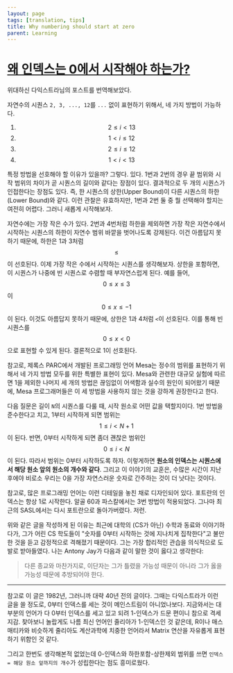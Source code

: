 ```yaml
---
layout: page
tags: [translation, tips]
title: Why numbering should start at zero
parent: Learning
---
```


# [왜 인덱스는 0에서 시작해야 하는가?](https://www.cs.utexas.edu/users/EWD/transcriptions/EWD08xx/EWD831.html)

 위대하신 다익스트라님의 포스트를 번역해보았다.

 자연수의 시퀀스 `2, 3, ..., 12`를 `...` 없이 표현하기 위해서, 네 가지
 방법이 가능하다.

 1. $$ 2 \leq i < 13 $$
 2. $$ 1 < i \leq 12 $$
 3. $$ 2 \leq i \leq 12 $$
 4. $$ 1 < i < 13 $$

 특정 방법을 선호해야 할 이유가 있을까? 그렇다. 있다. 1번과 2번의 경우
 끝 범위와 시작 범위의 차이가 곧 시퀀스의 길이와 같다는 장점이
 있다. 결과적으로 두 개의 시퀀스가 인접한다는 장점도 있다. 즉, 한
 시퀀스의 상한(Upper Bound)이 다른 시퀀스의 하한(Lower Bound)와
 같다. 이런 관찰은 유효하지만, 1번과 2번 둘 중 뭘 선택해야 할지는
 여전히 어렵다. 그러니 새롭게 시작해보자.

 자연수에는 가장 작은 수가 있다. 2번과 4번처럼 하한을 제외하면 가장
 작은 자연수에서 시작하는 시퀀스의 하한이 자연수 범위 바깥을
 벗어나도록 강제된다. 이건 아름답지 못하기 때문에, 하한은 1과 3처럼 $$
 \leq $$이 선호된다. 이제 가장 작은 수에서 시작하는 시퀀스를
 생각해보자. 상한을 포함하면, 이 시퀀스가 나중에 빈 시퀀스로 수렴할 때
 부자연스럽게 된다. 예를 들어, $$ 0 \leq x \leq 3 $$ 이 $$ 0 \leq x
 \leq -1 $$이 된다. 이것도 아름답지 못하기 때문에, 상한은 1과 4처럼
 `<`이 선호된다. 이를 통해 빈 시퀀스를 $$ 0 \leq x < 0 $$ 으로 표현할
 수 있게 된다. 결론적으로 1이 선호된다.

 참고로, 제록스 PARC에서 개발된 프로그래밍 언어 Mesa는 정수의 범위를
 표현하기 위해서 네 가지 방법 모두를 위한 특별한 표현이 있다. Mesa와
 관련한 대규모 실험에 따르면 1을 제외한 나머지 세 개의 방법은 끊임없이
 어색함과 실수의 원인이 되어왔기 때문에, Mesa 프로그래머들은 이 세
 방법을 사용하지 않는 것을 강하게 권장한다고 한다.

 다음 질문은 길이 `N`의 시퀀스를 다룰 때, 시작 원소로 어떤 값을
 택할지이다. 1번 방법을 준수한다고 치고, 1부터 시작하게 되면 범위는 $$
 1 \leq i < N + 1 $$이 된다. 반면, 0부터 시작하게 되면 좀더 괜찮은
 범위인 $$ 0 \leq i < N $$이 된다. 따라서 범위는 0부터 시작하도록
 하자. 이렇게하면 **원소의 인덱스는 시퀀스에서 해당 원소 앞의 원소의
 개수와 같다**. 그리고 이 이야기의 교훈은, 수많은 시간이 지난 후에야
 비로소 우리는 0을 가장 자연스러운 숫자로 간주하는 것이 더 낫다는
 것이다.

 참고로, 많은 프로그래밍 언어는 이런 디테일을 놓친 채로 디자인되어
 있다. 포트란의 인덱스는 항상 1로 시작한다. 알골 60과 파스칼에서는 3번
 방법이 적용되었다. 그나마 최근의 SASL에서는 다시 포트란으로
 돌아가버렸다. 저런.

 위와 같은 글을 작성하게 된 이유는 최근에 대학의 (CS가 아닌) 수학과
 동료와 이야기하다가, 그가 어린 CS 학도들이 "숫자를 0부터 시작하는
 것에 지나치게 집착한다"고 불만한 것을 듣고 감정적으로 격해졌기
 때문이다. 그는 가장 합리적인 관습을 의식적으로 도발로
 받아들였다. 나는 Antony Jay가 다음과 같이 말한 것이 옳다고 생각한다:

> 다른 종교와 마찬가지로, 이단자는 그가 틀렸을 가능성 때문이 아니라
> 그가 옳을 가능성 때문에 추방되어야 한다.


---

 참고로 이 글은 1982년, 그러니까 대략 40년 전의 글이다. 그때는
 다익스트라가 이런 글을 쓸 정도로, 0부터 인덱스를 세는 것이
 메인스트림이 아니었나보다. 지금와서는 대부분의 언어가 다 0부터
 인덱스를 세고 있고 되려 1-인덱스가 드문 편이니 참으로
 격세지감. 찾아보니 놀랍게도 나름 최신 언어인 줄리아가 1-인덱스인 것
 같은데, R이나 매스매티카와 비슷하게 줄리아도 계산과학에 치중한
 언어라서 Matrix 연산을 자유롭게 표현하기 위함인 것 같다.


 그리고 한번도 생각해본적 없었는데 0-인덱스와 하한포함-상한제외 범위를
 쓰면 `인덱스 = 해당 원소 앞까지의 개수`가 성립한다는 점도 흥미로웠다.
